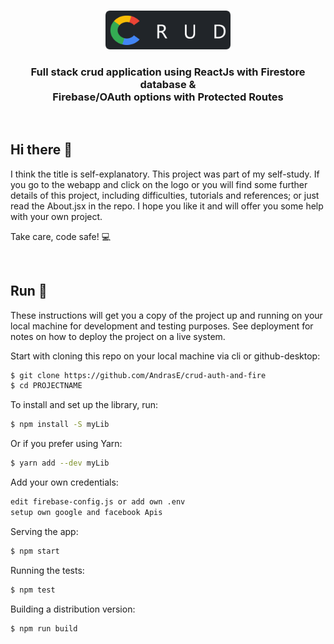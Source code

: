 <br>
<p align="center">
  <a href="https://crud-auth.netlify.app/" target="_blank" rel="noopener noreferrer">
  <img src="https://github.com/AndrasE/raw-readme/blob/main/crud-readme-img.png?raw=true" width="200">
  </a>
</p>
<h3 align="center">
  Full stack crud application using ReactJs with Firestore database & 
  <br>
  Firebase/OAuth options with Protected Routes
</h3>

<br>

## Hi there 👋

I think the title is self-explanatory. 
This project was part of my self-study. If you go to the webapp and click on the logo or you will find some further details of this project, including difficulties, tutorials and references; or just read the About.jsx in the repo. I hope you like it and will offer you some help with your own project. 
  
Take care, code safe! 💻

<br>

## Run 🚀
These instructions will get you a copy of the project up and running on your local machine for development and testing purposes. See deployment for notes on how to deploy the project on a live system.

Start with cloning this repo on your local machine via cli or github-desktop:

```sh
$ git clone https://github.com/AndrasE/crud-auth-and-fire
$ cd PROJECTNAME
```
To install and set up the library, run:
```sh
$ npm install -S myLib
```

Or if you prefer using Yarn:
```sh
$ yarn add --dev myLib
```

Add your own credentials:
```sh
edit firebase-config.js or add own .env
setup own google and facebook Apis
```
Serving the app:
```sh
$ npm start
```
Running the tests:
```sh
$ npm test
```
Building a distribution version:
```sh
$ npm run build
```
